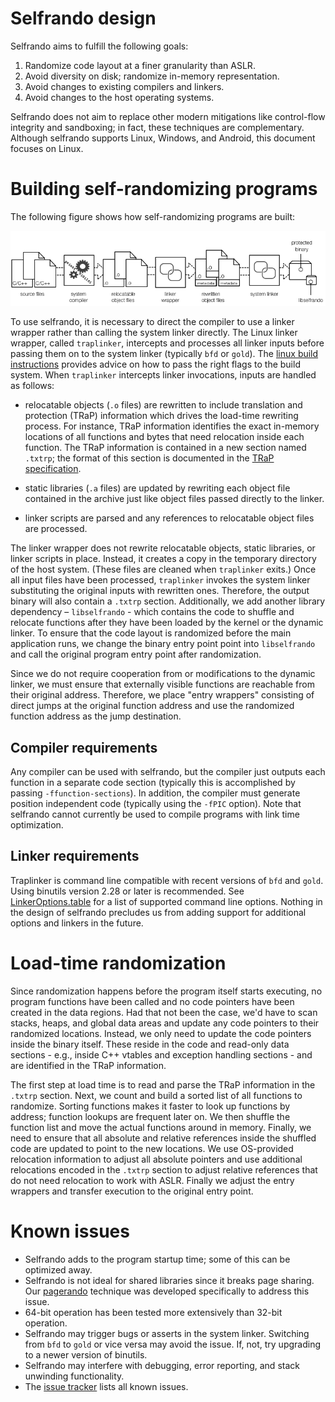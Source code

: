 # Selfrando design

Selfrando aims to fulfill the following goals:

1. Randomize code layout at a finer granularity than ASLR.
2. Avoid diversity on disk; randomize in-memory representation.
3. Avoid changes to existing compilers and linkers.
4. Avoid changes to the host operating systems.

Selfrando does not aim to replace other modern mitigations like control-flow integrity and
sandboxing; in fact, these techniques are complementary. Although selfrando supports Linux,
Windows, and Android, this document focuses on Linux.

# Building self-randomizing programs

The following figure shows how self-randomizing programs are built:

![selfrando pipeline](img/sr_pipeline.png)

To use selfrando, it is necessary to direct the compiler to use a linker wrapper rather than
calling the system linker directly. The Linux linker wrapper, called `traplinker`, intercepts
and processes all linker inputs before passing them on to the system linker (typically `bfd`
or `gold`). The [linux build instructions](linux-build-instructions.md) provides advice on how to pass the right flags to the build system. When `traplinker` intercepts linker invocations, inputs are handled as follows:

- relocatable objects (`.o` files) are rewritten to include translation and protection (TRaP)
information which drives the load-time rewriting process. For instance, TRaP information
identifies the exact in-memory locations of all functions and bytes that need relocation
inside each function. The TRaP information is contained in a new section named `.txtrp`; the
format of this section is documented in the [TRaP specification](TRaP_specification.md).

- static libraries (`.a` files) are updated by rewriting each object file contained in the
archive just like object files passed directly to the linker.

- linker scripts are parsed and any references to relocatable object files are processed.

The linker wrapper does not rewrite relocatable objects, static libraries, or linker scripts
in place. Instead, it creates a copy in the temporary directory of the host system. (These
files are cleaned when `traplinker` exits.) Once all input files have been processed, `traplinker` invokes the system linker substituting the original inputs with rewritten ones. Therefore, the output binary will also contain a `.txtrp` section. Additionally, we add another library dependency – `libselfrando` - which contains the code to shuffle and relocate
functions after they have been loaded by the kernel or the dynamic linker. To ensure that the code layout is randomized before the main application runs, we change the binary entry point point into `libselfrando` and call the original program entry point after randomization.

Since we do not require cooperation from or modifications to the dynamic linker, we must ensure that externally visible functions are reachable from their original address. Therefore,
we place "entry wrappers" consisting of direct jumps at the original function address and
use the randomized function address as the jump destination.

## Compiler requirements

Any compiler can be used with selfrando, but the compiler just outputs each function in a
separate code section (typically this is accomplished by passing `-ffunction-sections`). In addition,
the compiler must generate position independent code (typically using the `-fPIC` option).
Note that selfrando cannot currently be used to compile programs with link time optimization.

## Linker requirements

Traplinker is command line compatible with recent versions of `bfd` and `gold`. 
Using binutils version 2.28 or later is recommended. See [LinkerOptions.table](../src/TrapLinker/posix/LinkerOptions.table) for a list of supported command 
line options. Nothing in the design of selfrando precludes us from adding 
support for additional options and linkers in the future.

# Load-time randomization

Since randomization happens before the program itself starts executing, no program functions have been called and no code pointers have been created in the data regions. Had that not been the case, we'd have to scan stacks, heaps, and global data areas and update any code pointers to their randomized locations. Instead, we only need to update the code pointers inside the binary itself. These reside in the code and read-only data sections - e.g., inside C++ vtables and exception handling sections - and are identified in the TRaP information.  

The first step at load time is to read and parse the TRaP information in the `.txtrp` section. Next, we count and build a sorted list of all functions to randomize. Sorting functions makes it faster to look up functions by address; function lookups are frequent later on. We then shuffle the function list and move the actual functions around in memory. Finally, we need to ensure that all absolute and relative references inside the shuffled code are updated to point to the new locations. We use OS-provided relocation information to adjust all absolute pointers and use additional relocations encoded in the `.txtrp` section to adjust relative references that do not need relocation to work with ASLR. Finally we adjust the entry wrappers and transfer execution to the original entry point.

# Known issues

- Selfrando adds to the program startup time; some of this can be optimized away.
- Selfrando is not ideal for shared libraries since it breaks page sharing. Our [pagerando](http://www.ics.uci.edu/~perl/sd16_pagerando.pdf) technique was developed specifically to address this issue. 
- 64-bit operation has been tested more extensively than 32-bit operation.
- Selfrando may trigger bugs or asserts in the system linker. Switching from `bfd` to `gold` or vice versa may avoid the issue. If, not, try upgrading to a newer version of binutils.  
- Selfrando may interfere with debugging, error reporting, and stack unwinding functionality.
- The [issue tracker](https://github.com/immunant/selfrando/issues) lists all known issues.
